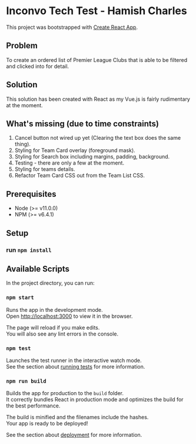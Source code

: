 # Inconvo Tech Test - Hamish Charles

This project was bootstrapped with [Create React App](https://github.com/facebook/create-react-app).

## Problem
To create an ordered list of Premier League Clubs that is able to be filtered and clicked into for detail.

## Solution
This solution has been created with React as my Vue.js is fairly rudimentary at the moment.

## What's missing (due to time constraints)
1. Cancel button not wired up yet (Clearing the text box does the same thing).
2. Styling for Team Card overlay (foreground mask).
3. Styling for Search box including margins, padding, background.
4. Testing - there are only a few at the moment.
5. Styling for teams details.
6. Refactor Team Card CSS out from the Team List CSS.


## Prerequisites
 - Node (>= v11.0.0)
 - NPM (>= v6.4.1)

## Setup
### run `npm install`

## Available Scripts

In the project directory, you can run:

### `npm start`

Runs the app in the development mode.<br>
Open [http://localhost:3000](http://localhost:3000) to view it in the browser.

The page will reload if you make edits.<br>
You will also see any lint errors in the console.

### `npm test`

Launches the test runner in the interactive watch mode.<br>
See the section about [running tests](https://facebook.github.io/create-react-app/docs/running-tests) for more information.

### `npm run build`

Builds the app for production to the `build` folder.<br>
It correctly bundles React in production mode and optimizes the build for the best performance.

The build is minified and the filenames include the hashes.<br>
Your app is ready to be deployed!

See the section about [deployment](https://facebook.github.io/create-react-app/docs/deployment) for more information.


